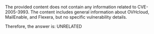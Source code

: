 The provided content does not contain any information related to CVE-2005-3993. The content includes general information about OVHcloud, MailEnable, and Flexera, but no specific vulnerability details.

Therefore, the answer is: UNRELATED